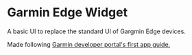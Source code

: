 # Garmin Edge Widget

A basic UI to replace the standard UI of Gargmin Edge devices.

Made following [Garmin developer portal's first app guide.](https://developer.garmin.com/connect-iq/connect-iq-basics/your-first-app/)
